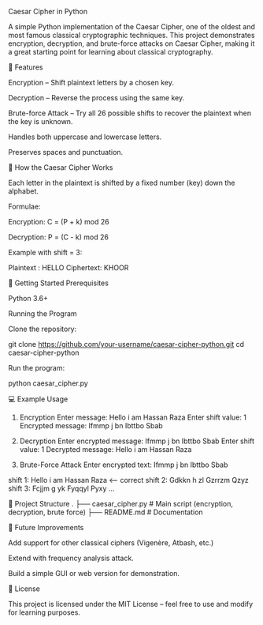 Caesar Cipher in Python

A simple Python implementation of the Caesar Cipher, one of the oldest and most famous classical cryptographic techniques.
This project demonstrates encryption, decryption, and brute-force attacks on Caesar Cipher, making it a great starting point for learning about classical cryptography.

🔑 Features

Encryption – Shift plaintext letters by a chosen key.

Decryption – Reverse the process using the same key.

Brute-force Attack – Try all 26 possible shifts to recover the plaintext when the key is unknown.

Handles both uppercase and lowercase letters.

Preserves spaces and punctuation.

🧮 How the Caesar Cipher Works

Each letter in the plaintext is shifted by a fixed number (key) down the alphabet.

Formulae:

Encryption: C = (P + k) mod 26

Decryption: P = (C - k) mod 26

Example with shift = 3:

Plaintext : HELLO
Ciphertext: KHOOR

🚀 Getting Started
Prerequisites

Python 3.6+

Running the Program

Clone the repository:

git clone https://github.com/your-username/caesar-cipher-python.git
cd caesar-cipher-python


Run the program:

python caesar_cipher.py

💻 Example Usage
1. Encryption
Enter message: Hello i am Hassan Raza
Enter shift value: 1
Encrypted message: Ifmmp j bn Ibttbo Sbab

2. Decryption
Enter encrypted message: Ifmmp j bn Ibttbo Sbab
Enter shift value: 1
Decrypted message: Hello i am Hassan Raza

3. Brute-Force Attack
Enter encrypted text: Ifmmp j bn Ibttbo Sbab

shift  1: Hello i am Hassan Raza  <-- correct
shift  2: Gdkkn h zl Gzrrzm Qzyz
shift  3: Fcjjm g yk Fyqqyl Pyxy
...

📂 Project Structure
.
├── caesar_cipher.py   # Main script (encryption, decryption, brute force)
├── README.md          # Documentation

📖 Future Improvements

Add support for other classical ciphers (Vigenère, Atbash, etc.)

Extend with frequency analysis attack.

Build a simple GUI or web version for demonstration.

📜 License

This project is licensed under the MIT License – feel free to use and modify for learning purposes.
